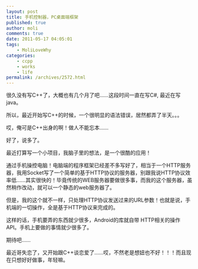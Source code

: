 ```yaml
---
layout: post
title: 手机控制器，PC桌面端框架
published: true
author: moli
comments: true
date: 2011-05-17 04:05:01
tags:
    - MoliLoveWhy
categories:
    - ccpp
    - works
    - life
permalink: /archives/2572.html
---
```

很久没有写C++了，大概也有几个月了吧……这段时间一直在写C#, 最近在写java。

所以，最近开始写C++的时候，一个很明显的语法错误，居然都弄了半天。。。

哎，俺可是C++出身的啊！做人不能忘本……

好了，说多了。

最近打算写一个小项目，我脑子里的想法，是一个很酷的应用！

通过手机操控电脑！电脑端的程序框架已经差不多写好了，相当于一个HTTP服务器，我用Socket写了一个简单的基于HTTP协议的服务器，别跟我说HTTP协议效率低……其实很快的！毕竟传统的WEB服务器要做很多事，而我的这个服务器，虽然稍作改动，就可以一个静态的web服务器了。

但是，我的这个就不一样，只处理HTTP协议发送过来的URL参数！也就是说，手机端的一切操作，全是基于HTTP协议来完成的。

这样的话，手机要弄的东西就少很多，Android的库就自带 HTTP相关的操作API。手机上要做的事情就少很多了。

期待吧……

最近哥失恋了，又开始跟C++谈恋爱了……哎，不然老是想妞也不好！！！而且现在只想好好做事，年轻嘛。